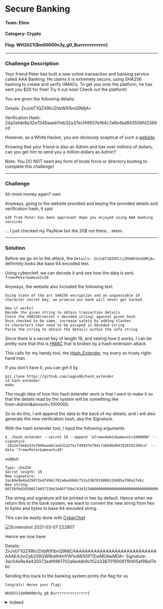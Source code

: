 # Secure Banking

#### Team: Elmo
#### Category: Crypto
#### Flag: WH2021{$m00000n3y_g0_Burrrrrrrrrrrrrrr}

---

### Challenge Description
Your friend Peter has built a new online transaction and banking service called AAA Banking. He claims it is extremely secure, using SHA256 hashing to create and verify HMACs. To get you onto the platform, he has sent you $20 for free! Try it out now! Check out the platform!

You are given the following details:

Details: ZnJvbT1QZXRlciZhbW91bnQ9MjA=

Verification Hash: 24a2efde8a32e7046aaeb11eb32a37ecf49937ef84c7a6b4bd943556fd2369cd

However, as a White Hacker, you are obviously sceptical of such a [website](http://chals.whitehacks.ctf.sg:9111/index.php).

Knowing that your friend is also an Admin and has over millions of dollars, can you get him to send you a million dollars as Admin?

Note: You DO NOT need any form of brute force or directory busting to complete this challenge!

---
### Challenge 

Ah more money again? owo

Anyways, going to the website provided and keying the provided details and verification hash, it said 

```
$20 from Peter has been approved! Hope you enjoyed using AAA banking services
```

... I just checked my PayNow but the 20$ not there... skem.

---
### Solution

Before we go on to the attack, the ``Details: ZnJvbT1QZXRlciZhbW91bnQ9MjA=`` definitely looks like base 64 encoded text. 

Using cyberchef, we can decode it and see how the data is sent. ``from=Peter&amount=20``

Anyways, the website also included the following text:
```
Using state of the art SHA256 encryption and an unguessable 19 character secret key, we promise our bank will never get hacked

```
```
How it works?
Decode the given string to obtain transaction details
Check the SHA256(secret + decoded_string) against given hash
Once checked to be same, increase safety by adding slashes
to characters that need to be escaped in decoded string
Parse the string to obtain the details within the safe string
```
Since there is a secret key of length 19, and seeing how it works, I can be pretty sure that this is [HMAC](https://www.youtube.com/watch?v=wlSG3pEiQdc&ab_channel=Computerphile) that is broken by a hash extension attack.

This calls for my handy tool, the [Hash_Extender](https://github.com/iagox86/hash_extender), my every so trusty right-hand man.

If you don't have it, you can get it by 
```
git clone https://github.com/iagox86/hash_extender
cd hash_extender
make
```

The rough idea of how this hash extender work is that I want to make it so that the details read by the system will be something like from=Admin&amount=1000000.

So to do this, I will append the data to the back of my details, and I will also generate the new verification hash, aka the Signature.

With the hash extender tool, I input the following arguments

```
$ ./hash_extender --secret 19 --append '&from=Admin&amount=1000000' --signature '24a2efde8a32e7046aaeb11eb32a37ecf49937ef84c7a6b4bd943556fd2369cd' --data 'from=Peter&amount=20'
```

output: 
```
Type: sha256
Secret length: 19
New signature: 3ac04e9e4a435072edf4961702a6eddb9cf52a3387019006119d05af98a17ebc
New string: 66726f6d3d506574657226616d6f756e743d3230800000000000000000000000000000000000000000000001382666726f6d3d41646d696e26616d6f756e743d31303030303030
```

The string and signature will be printed in hex by default. Hence when we return this to the bank system, we want to convert the new string from hex to bytes and bytes to base 64 encoded string.

This can be easily done with [CyberChef](https://gchq.github.io/CyberChef/)

![Screenshot 2021-03-07 222807](https://user-images.githubusercontent.com/76640319/110243229-746b2b80-7f94-11eb-92a2-aa4c6f2a670a.png)

Hence we now have

Details: ZnJvbT1QZXRlciZhbW91bnQ9MjCAAAAAAAAAAAAAAAAAAAAAAAAAAAAAAAE4JmZyb209QWRtaW4mYW1vdW50PTEwMDAwMDA=
Signature: 3ac04e9e4a435072edf4961702a6eddb9cf52a3387019006119d05af98a17ebc

Sending this back to the banking system prints the flag for us

```
Congrats! Heres your flag!

WH2021{$m00000n3y_g0_Burrrrrrrrrrrrrrr}
```
<details> 
  <summary>Indeed </summary>
   money go burrrrrrrrrrrrrrrrrrrrrrrrrrrrrrrrrrrrrrrrrrrrrrrrrrrrrrrrrrrrrrrrrrrrrrrrrrrrrrrrrrrrrrrrrrrrrrrrrrrrrrrrrrrrrrrrrrrrrrrrrrrrrrrrrrrrrrrrrrrrrrrrrrrrrrrrrrrrrrrrrrrrrrrrrrrrrrrrrrrrrrrrrrrrrrrrrrrrrrrrrrrrrrrrrrrrrrrrrrrrrrrrrrrrrrrrrrrrrrrrrrrrrrrrrrrrrrrrrrrrrrr
</details>


